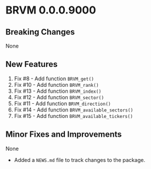 # BRVM 0.0.0.9000

## Breaking Changes
None

## New Features
1. Fix #8 - Add function `BRVM_get()`
2. Fix #10 - Add function `BRVM_rank()`
3. Fix #13 - Add function `BRVM_index()`
4. Fix #12 - Add function `BRVM_sector()`
5. Fix #11 - Add function `BRVM_direction()`
6. Fix #14 - Add function `BRVM_available_sectors()`
7. Fix #15 - Add function `BRVM_available_tickers()`

## Minor Fixes and Improvements
None

* Added a `NEWS.md` file to track changes to the package.
